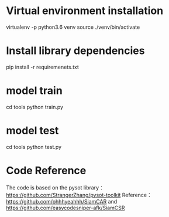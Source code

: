# Virtual environment installation
virtualenv -p python3.6 venv
source ./venv/bin/activate

# Install library dependencies
pip install -r requiremenets.txt

# model train
cd tools
python train.py

# model test
cd tools
python test.py

# Code Reference
The code is based on the pysot library：https://github.com/StrangerZhang/pysot-toolkit
Reference：https://github.com/ohhhyeahhh/SiamCAR and https://github.com/easycodesniper-afk/SiamCSR
